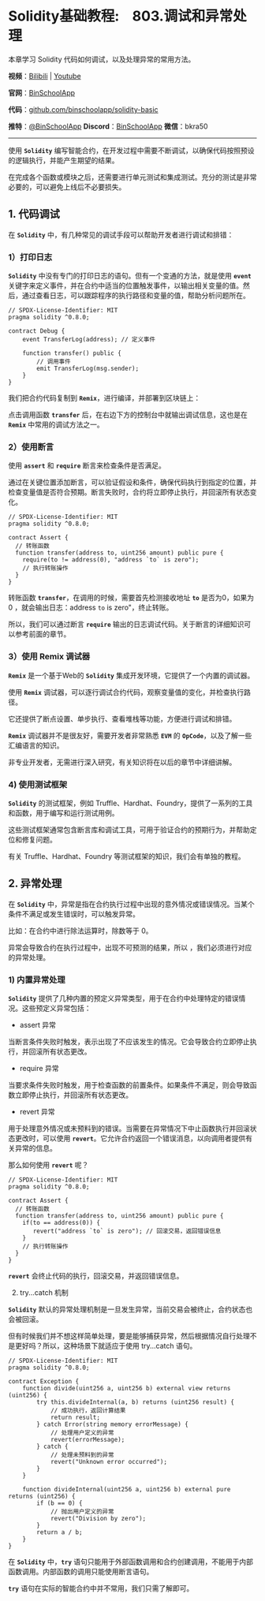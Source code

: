 
# Solidity基础教程:&nbsp;&nbsp;&nbsp;&nbsp;803.调试和异常处理

本章学习 Solidity 代码如何调试，以及处理异常的常用方法。

**视频**：[Bilibili](https://#)  |  [Youtube](https://#)

**官网**：[BinSchoolApp](https://binschool.app)

**代码**：[github.com/binschoolapp/solidity-basic](https://github.com/binschoolapp/solidity-basic)

**推特**：[@BinSchoolApp](https://twitter.com/BinSchoolApp)    **Discord**：[BinSchoolApp](https://discord.gg/PB2YEvggWq)   **微信**：bkra50 

-----
使用 **`Solidity`** 编写智能合约，在开发过程中需要不断调试，以确保代码按照预设的逻辑执行，并能产生期望的结果。

在完成各个函数或模块之后，还需要进行单元测试和集成测试。充分的测试是非常必要的，可以避免上线后不必要损失。

## 1. 代码调试

在 **`Solidity`** 中，有几种常见的调试手段可以帮助开发者进行调试和排错：

### 1）打印日志

**`Solidity`** 中没有专门的打印日志的语句。但有一个变通的方法，就是使用 **`event`** 关键字来定义事件，并在合约中适当的位置触发事件，以输出相关变量的值。然后，通过查看日志，可以跟踪程序的执行路径和变量的值，帮助分析问题所在。

```solidity
// SPDX-License-Identifier: MIT
pragma solidity ^0.8.0;

contract Debug {
    event TransferLog(address); // 定义事件

    function transfer() public {
        // 调用事件
        emit TransferLog(msg.sender);
    }
}
```

我们把合约代码复制到 **`Remix`**，进行编译，并部署到区块链上：



 
点击调用函数 **`transfer`** 后，在右边下方的控制台中就输出调试信息，这也是在 **`Remix`** 中常用的调试方法之一。

### 2）使用断言

使用 **`assert`** 和 **`require`** 断言来检查条件是否满足。

通过在关键位置添加断言，可以验证假设和条件，确保代码执行到指定的位置，并检查变量值是否符合预期。断言失败时，合约将立即停止执行，并回滚所有状态变化。

```solidity
// SPDX-License-Identifier: MIT
pragma solidity ^0.8.0;

contract Assert {
  // 转账函数  
  function transfer(address to, uint256 amount) public pure {
    require(to != address(0), "address `to` is zero");
    // 执行转账操作
  }
}
```

转账函数 **`transfer`**，在调用的时候，需要首先检测接收地址 **`to`** 是否为0，如果为 0 ，就会输出日志：address `to` is zero"，终止转账。

所以，我们可以通过断言 **`require`** 输出的日志调试代码。关于断言的详细知识可以参考前面的章节。

### 3）使用 Remix 调试器

**`Remix`** 是一个基于Web的 **`Solidity`** 集成开发环境，它提供了一个内置的调试器。

使用 **`Remix`** 调试器，可以逐行调试合约代码，观察变量值的变化，并检查执行路径。

它还提供了断点设置、单步执行、查看堆栈等功能，方便进行调试和排错。



 
**`Remix`** 调试器并不是很友好，需要开发者非常熟悉 **`EVM`** 的 **`OpCode`**，以及了解一些汇编语言的知识。

非专业开发者，无需进行深入研究，有关知识将在以后的章节中详细讲解。

### 4) 使用测试框架

**`Solidity`** 的测试框架，例如 Truffle、Hardhat、Foundry，提供了一系列的工具和函数，用于编写和运行测试用例。

这些测试框架通常包含断言库和调试工具，可用于验证合约的预期行为，并帮助定位和修复问题。

有关 Truffle、Hardhat、Foundry 等测试框架的知识，我们会有单独的教程。

## 2. 异常处理
在 **`Solidity`** 中，异常是指在合约执行过程中出现的意外情况或错误情况。当某个条件不满足或发生错误时，可以触发异常。

比如：在合约中进行除法运算时，除数等于 0。

异常会导致合约在执行过程中，出现不可预测的结果，所以 ，我们必须进行对应的异常处理。

### 1) 内置异常处理

**`Solidity`** 提供了几种内置的预定义异常类型，用于在合约中处理特定的错误情况。这些预定义异常包括：

- assert 异常

当断言条件失败时触发，表示出现了不应该发生的情况。它会导致合约立即停止执行，并回滚所有状态更改。

- require 异常

当要求条件失败时触发，用于检查函数的前置条件。如果条件不满足，则会导致函数立即停止执行，并回滚所有状态更改。

- revert 异常

用于处理意外情况或未预料到的错误。当需要在异常情况下中止函数执行并回滚状态更改时，可以使用 **`revert`**。它允许合约返回一个错误消息，以向调用者提供有关异常的信息。

那么如何使用 **`revert`** 呢？

```solidity
// SPDX-License-Identifier: MIT
pragma solidity ^0.8.0;

contract Assert {
  // 转账函数  
  function transfer(address to, uint256 amount) public pure {
    if(to == address(0)) {
       revert("address `to` is zero"); // 回滚交易，返回错误信息
    }
    // 执行转账操作
  }
}
```

**`revert`** 会终止代码的执行，回滚交易，并返回错误信息。

2. try...catch 机制

**`Solidity`** 默认的异常处理机制是一旦发生异常，当前交易会被终止，合约状态也会被回滚。

但有时候我们并不想这样简单处理，要是能够捕获异常，然后根据情况自行处理不是更好吗？所以，这种场景下就适应于使用 try...catch 语句。

```solidity
// SPDX-License-Identifier: MIT
pragma solidity ^0.8.0;

contract Exception {
    function divide(uint256 a, uint256 b) external view returns (uint256) {
        try this.divideInternal(a, b) returns (uint256 result) {
            // 成功执行，返回计算结果
            return result;
        } catch Error(string memory errorMessage) {
            // 处理用户定义的异常
            revert(errorMessage);
        } catch {
            // 处理未预料到的异常
            revert("Unknown error occurred");
        }
    }

    function divideInternal(uint256 a, uint256 b) external pure returns (uint256) {
        if (b == 0) {
            // 抛出用户定义的异常
            revert("Division by zero");
        }
        return a / b;
    }
}
```

在 **`Solidity`** 中，**`try`** 语句只能用于外部函数调用和合约创建调用，不能用于内部函数调用。内部函数的调用只能使用断言语句。

**`try`** 语句在实际的智能合约中并不常用，我们只需了解即可。